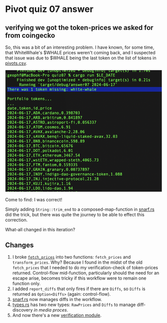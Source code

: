 # Pivot quiz 07 answer

## verifying we got the token-prices we asked for from coingecko

So, this was a bit of an interesting problem. I have known, for some time,
that WhiteWhale's $WHALE prices weren't coming back, and I suspected that issue
was due to $WHALE being the last token on the list of tokens in
[pivots.csv](../../../../data-files/csv/pivots.csv).

![Missing $WHALE](imgs/missing-WHALE.png)

Come to find: I was correct!

Simply adding `String::trim_end` to a composed-map-function in
[snarf.rs](../../swerve/snarf.rs#L25) did the trick, but there was quite the
journey to be able to effect this correction.

What-all changed in this iteration?

## Changes

1. I broke [`fetch_prices`](../../swerve/fetch_prices.rs#L35) into two 
functions: `fetch_prices` and `transform_prices`. Why? Because I found in the
midst of the old `fetch_prices` that I needed to do my verification-check of
token-prices returned. Control-flow mid-function, particularly should the need
for an escape arise, becomes tricky if this workflow were to remain one 
function only.
2. I added `report_diffs` that only fires if there are `Diffs`, so `Diffs` is
returned as `Option<Diffs>` (again: control-flow).
3. [snarf.rs](../../swerve/snarf.rs#L40) now manages diffs in the workflow.
4. [types.rs](../../swerve/types.rs) has two new types: `RawPrices` and `Diffs`
to manage diff-discovery _in media proces_.
5. And now there's a new [verification module](../../swerve/verify.rs).

